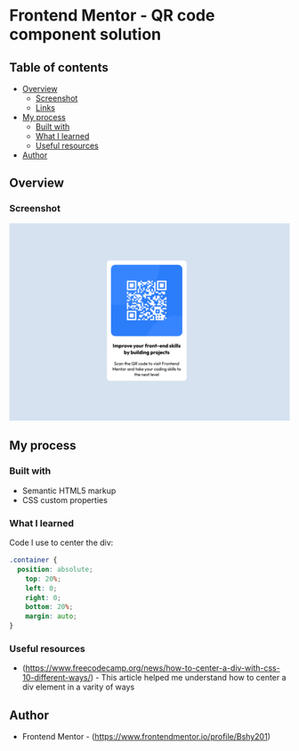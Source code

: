 # Frontend Mentor - QR code component solution
 

## Table of contents

- [Overview](#overview)
  - [Screenshot](#screenshot)
  - [Links](#links)
- [My process](#my-process)
  - [Built with](#built-with)
  - [What I learned](#what-i-learned)
  - [Useful resources](#useful-resources)
- [Author](#author)



## Overview

### Screenshot

![](images/screenshot.png)


<!-- ### Links

- Solution URL: [Add solution URL here](https://your-solution-url.com) -->

## My process

### Built with

- Semantic HTML5 markup
- CSS custom properties


### What I learned

Code I use to center the div:


```css
.container {
  position: absolute;
    top: 20%;
    left: 0;
    right: 0;
    bottom: 20%;
    margin: auto;
}
```


### Useful resources

- (https://www.freecodecamp.org/news/how-to-center-a-div-with-css-10-different-ways/) - This article helped me understand how to center a div element in a varity of ways



## Author

- Frontend Mentor - (https://www.frontendmentor.io/profile/Bshy201)









